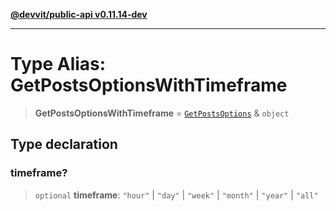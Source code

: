 [**@devvit/public-api v0.11.14-dev**](../../README.md)

---

# Type Alias: GetPostsOptionsWithTimeframe

> **GetPostsOptionsWithTimeframe** = [`GetPostsOptions`](GetPostsOptions.md) & `object`

## Type declaration

### timeframe?

> `optional` **timeframe**: `"hour"` \| `"day"` \| `"week"` \| `"month"` \| `"year"` \| `"all"`

